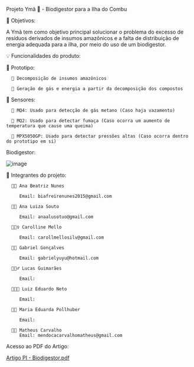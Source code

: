 Projeto Ymã 🌿 - Biodigestor para a Ilha do Combu
   
🎯 Objetivos:

A Ymã tem como objetivo principal solucionar o problema do excesso de resíduos derivados de insumos amazônicos e a falta de distribuição de energia adequada para a ilha, por meio do uso de um biodigestor.

💡 Funcionalidades do produto:

   📍 Prototipo:

      🔸 Decomposição de insumos amazônicos
  
      🔸 Geração de gás e energia a partir da decomposição dos compostos

   📍 Sensores:

      🔹 MQ4: Usado para detecção de gás metano (Caso haja vazamento)
   
      🔹 MQ2: Usado para detectar fumaça (Caso ocorra um aumento de temperatura que cause uma queima)

      🔹 MPX5050GP: Usado para detectar pressões altas (Caso ocorra dentro do prototipo em si)


Biodigestor:

   ![image](https://github.com/anaalusouto/Projeto-Yma/assets/129214231/663ab30d-53eb-4c18-9c63-d72e6439eccc)

   
🛜 Integrantes do projeto:

      👩🏻 Ana Beatriz Nunes

         Email: biafreirenunes2015@gmail.com

      👩🏻 Ana Luiza Souto

         Email: anaalusotuo@gmail.com

      👱🏻‍♀️ Carolline Mello

         Email: carollmellosilv@gmail.com

      🧑🏻 Gabriel Gonçalves
      
         Email: gabrielyuyu@hotmail.com

      🧔🏻‍♂️ Lucas Guimarães 
      
         Email:

      👨🏽‍🦱 Luiz Eduardo Neto
      
         Email:

      👩🏻 Maria Eduarda Pollhuber
      
         Email:

      🧑🏻 Matheus Carvalho
         Email: mendocacarvalhomatheus@gmail.com

Acesso ao PDF do Artigo:

   [Artigo PI - Biodigestor.pdf](https://github.com/anaalusouto/Projeto-Yma/files/15443519/Artigo.PI.-.Biodigestor.pdf)



